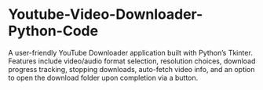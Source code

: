 # Youtube-Video-Downloader-Python-Code
A user-friendly YouTube Downloader application built with Python’s Tkinter. Features include video/audio format selection, resolution choices, download progress tracking, stopping downloads, auto-fetch video info, and an option to open the download folder upon completion via a button.
